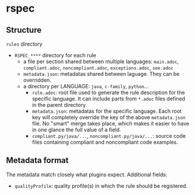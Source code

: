 # rspec


Structure
---------

`rules` directory
- `RSPEC_****` directory for each rule
  - a file per section shared between multiple languages: `main.adoc`, `compliant.adoc`, `noncompliant.adoc`, `exceptions.adoc`, `see.adoc`
  - `metadata.json`: metadatas shared between laguage. They can be overridden.
  - a directory per LANGUAGE: `java`, `c-family`, `python`...
    - `rule.adoc`: root file used to generate the rule description for the specific language. It can include parts from `*.adoc` files defined in the parent directory.
    - `metadata.json`: metadatas for the specific language. Each root key will completely override the key of the above `metadata.json` file. No "smart" merge takes place, which makes it easier to have in one glance the full value of a field.
    - `compliant.py/java/...`, `noncompliant.py/java/...`: source code files containing compliant and noncompliant code examples.

Metadata format
---------------
The metadata match closely what plugins expect.
Additional fields:
* `qualityProfile`: quality profile(s) in which the rule should be registered.